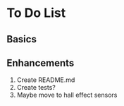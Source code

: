 # To Do List

## Basics

## Enhancements

1. Create README.md
1. Create tests?
1. Maybe move to hall effect sensors
